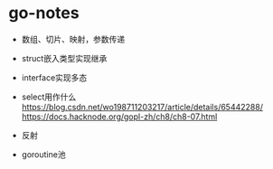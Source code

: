 # go-notes

* 数组、切片、映射，参数传递
* struct嵌入类型实现继承
* interface实现多态
* select用作什么 
https://blog.csdn.net/wo198711203217/article/details/65442288/
https://docs.hacknode.org/gopl-zh/ch8/ch8-07.html

* 反射
* goroutine池
